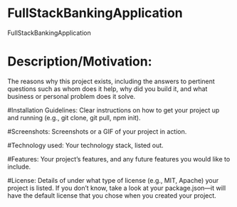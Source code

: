 # FullStackBankingApplication
FullStackBankingApplication

# Description/Motivation: 
The reasons why this project exists, including the answers to pertinent questions such as whom does it help, why did you build it, and what business or personal problem does it solve.

#Installation Guidelines: 
Clear instructions on how to get your project up and running (e.g., git clone, git pull, npm init).

#Screenshots: 
Screenshots or a GIF of your project in action.

#Technology used:
Your technology stack, listed out. 

#Features: 
Your project’s features, and any future features you would like to include.

#License: 
Details of under what type of license (e.g., MIT, Apache) your project is listed. If you don’t know, take a look at your package.json—it will have the default license that you chose when you created your project.

